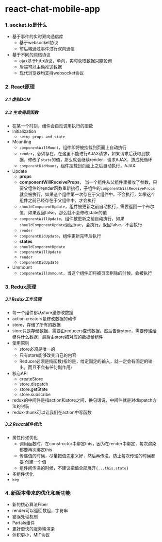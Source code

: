 # react-chat-mobile-app

### 1. socket.io是什么
+ 基于事件的实时双向通信库
	- 基于websocket协议
	- 前后端通过事件进行双向通信
+ 基于不同的网络协议
	- ajax基于http协议，单向，实时获取数据只能轮询
	- 后端可以主动推送数据
	- 现代浏览器均支持websocket协议

### 2. React原理
##### 2.1 虚拟DOM

##### 2.2 生命周期函数
+ 在某一个时刻，组件会自动调用执行的函数
+ Initialization
    + `setup props and state`
+ Mounting
    + `componentWillMount`，组件即将被挂载到页面上自动执行
    + `render`，必须存在，在这里不能进行AJAX请求，如果请求后获取到数据，修改了`state`的值，那么就会继续render，请求AJAX，造成死循环
    + `componentDidMount`，组件挂载到页面上之后自动执行，AJAX
+ Update
    + **props**
    + **componentWillReceiveProps**， 当一个组件从父组件里接收了参数，只要父组件的render函数重新执行，子组件的`componentWillReceiveProps`就会被执行，如果这个组件第一次存在于父组件中，不会执行，如果这个组件之前已经存在于父组件中，才会执行
    + `shouldComponentUpdate`，组件被更新之前自动执行，需要返回一个布尔值，如果返回false，那么就不会修改state的值
    + `componentWillUpdate`，组件被更新之前自动执行，如果`shouldComponentUpdate`返回true，会执行。返回false，不会执行
    + `render`
    + `componentDidUpdate`，组件更新完毕后执行
    + **states**
    + `shouldComponentUpdate`
    + `componentWillUpdate`
    + `render`
    + `componentDidUpdate`
+ Ummount
    + `componentWillUnmount`，当这个组件即将被页面剔除的时候，会被执行


### 3. Redux原理
##### 3.1 Redux工作流程
+ 每一个组件都从store里修改数据
+ action creators是修改数据的动作
+ store，存储了所有的数据
+ store只是存储数据，需要由reducers查询数据，然后告诉store，需要传递给组件什么数据，最后由store把对应的数据给组件
+ 使用原则
    - store必须是唯一的
    - 只有store能够改变自己的内容
    - Reducer必须是纯函数(指的是，给定固定的输入，就一定会有固定的输出，而且不会有任何副作用)
+ 核心API
    - createStore
    - store.dispatch
    - store.getState
    - store.subscribe
+ redux的中间件是指action和store之间，换句话说，中间件就是对dispatch方法的封装
+ redux-thunk可以让我们在action中写函数


##### 3.2 React组件优化
+ 属性传递优化
	- 调用函数时，在constructor中绑定this，因为在render中绑定，每次渲染都要再次绑定this
	- 传递值的时候，尽量把值先定义好，然后再传递，防止每次传递的时候都要 创建一个值
	- 组件间传递的时候，不建议把值全部展开`{...this.state}`
+ 多组件优化
+ key

### 4. 新版本带来的优化和新功能
+ 新的核心算法Fiber
+ render可以返回数组，字符串
+ 错误处理机制
+ Partals组件
+ 更好更快的服务端渲染
+ 体积更小，MIT协议
